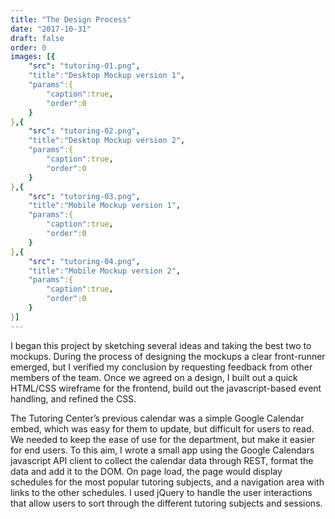 ```yaml
---
title: "The Design Process"
date: "2017-10-31"
draft: false
order: 0
images: [{
    "src": "tutoring-01.png",
    "title":"Desktop Mockup version 1",
    "params":{
        "caption":true,
        "order":0
    }
},{
    "src": "tutoring-02.png",
    "title":"Desktop Mockup version 2",
    "params":{
        "caption":true,
        "order":0
    }
},{
    "src": "tutoring-03.png",
    "title":"Mobile Mockup version 1",
    "params":{
        "caption":true,
        "order":0
    }
},{
    "src": "tutoring-04.png",
    "title":"Mobile Mockup version 2",
    "params":{
        "caption":true,
        "order":0
    }
}]
---
```

I began this project by sketching several ideas and taking the best two to mockups. During the process of designing the mockups a clear front-runner emerged, but I verified my conclusion by requesting feedback from other members of the team. Once we agreed on a design, I built out a quick HTML/CSS wireframe for the frontend, build out the javascript-based event handling, and refined the CSS.

The Tutoring Center’s previous calendar was a simple Google Calendar embed, which was easy for them to update, but difficult for users to read. We needed to keep the ease of use for the department, but make it easier for end users. To this aim, I wrote a small app using the Google Calendars javascript API client to collect the calendar data through REST, format the data and add it to the DOM. On page load, the page would display schedules for the most popular tutoring subjects,  and a navigation area with links to the other schedules. I used jQuery to handle the user interactions that allow users to sort through the different tutoring subjects and sessions.

